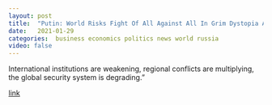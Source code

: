 ```yaml
---
layout: post
title:  "Putin: World Risks Fight Of All Against All In Grim Dystopia Amid Growing Crises"
date:   2021-01-29
categories:  business economics politics news world russia
video: false
---
```


International institutions are weakening, regional conflicts are multiplying, the global security system is degrading.”

[link](//www.zerohedge.com/geopolitical/putin-world-risks-fight-all-against-all-grim-dystopia-amid-growing-crises)
